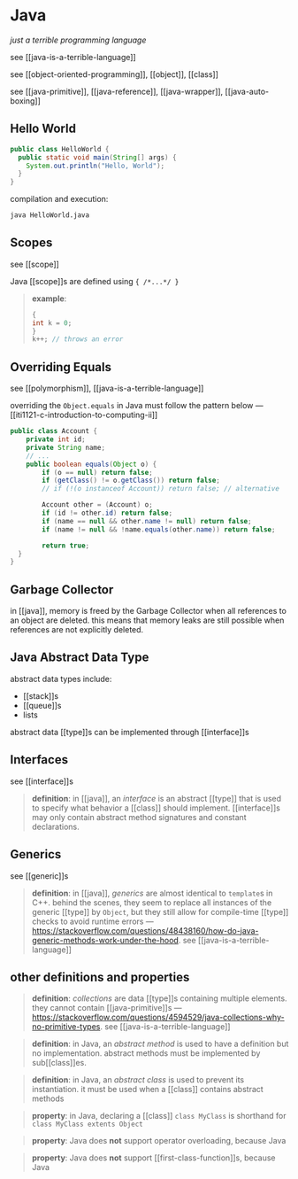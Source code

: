 # Java

_just a terrible programming language_

see [[java-is-a-terrible-language]]

see [[object-oriented-programming]], [[object]], [[class]]

see [[java-primitive]], [[java-reference]], [[java-wrapper]], [[java-auto-boxing]]

## Hello World

```java
public class HelloWorld {
  public static void main(String[] args) {
    System.out.println("Hello, World");
  }
}
```

compilation and execution:

```bash
java HelloWorld.java
```

## Scopes

see [[scope]]

Java [[scope]]s are defined using `{ /*...*/ }`

> **example**:
>
> ```java
> {
> int k = 0;
> }
> k++; // throws an error
> ```

## Overriding Equals

see [[polymorphism]], [[java-is-a-terrible-language]]

overriding the `Object.equals` in Java must follow the pattern below &mdash; [[iti1121-c-introduction-to-computing-ii]]

```java
public class Account {
	private int id;
	private String name;
	// ...
	public boolean equals(Object o) {
		if (o == null) return false;
		if (getClass() != o.getClass()) return false;
		// if (!(o instanceof Account)) return false; // alternative

		Account other = (Account) o;
		if (id != other.id) return false;
		if (name == null && other.name != null) return false;
		if (name != null && !name.equals(other.name)) return false;

		return true;
  }
}
```

## Garbage Collector

in [[java]], memory is freed by the Garbage Collector when all references to an object are deleted. this means that memory leaks are still possible when references are not explicitly deleted.

## Java Abstract Data Type

abstract data types include:

- [[stack]]s
- [[queue]]s
- lists

abstract data [[type]]s can be implemented through [[interface]]s

## Interfaces

see [[interface]]s

> **definition**: in [[java]], an _interface_ is an abstract [[type]] that is used to specify what behavior a [[class]] should implement. [[interface]]s may only contain abstract method signatures and constant declarations.

## Generics

see [[generic]]s

> **definition**: in [[java]], _generics_ are almost identical to `template`s in C++. behind the scenes, they seem to replace all instances of the generic [[type]] by `Object`, but they still allow for compile-time [[type]] checks to avoid runtime errors &mdash; <https://stackoverflow.com/questions/48438160/how-do-java-generic-methods-work-under-the-hood>. see [[java-is-a-terrible-language]]

## other definitions and properties

> **definition**: _collections_ are data [[type]]s containing multiple elements. they cannot contain [[java-primitive]]s &mdash; <https://stackoverflow.com/questions/4594529/java-collections-why-no-primitive-types>. see [[java-is-a-terrible-language]]

> **definition**: in Java, an _abstract method_ is used to have a definition but no implementation. abstract methods must be implemented by sub[[class]]es.

> **definition**: in Java, an _abstract class_ is used to prevent its instantiation. it must be used when a [[class]] contains abstract methods

> **property**: in Java, declaring a [[class]] `class MyClass` is shorthand for `class MyClass extents Object`

> **property**: Java does **not** support operator overloading, because Java

> **property**: Java does **not** support [[first-class-function]]s, because Java
